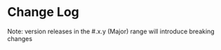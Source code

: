 <!--BOF-->
# Change Log

Note: version releases in the #.x.y (Major) range will introduce breaking changes

<!--EOF-->